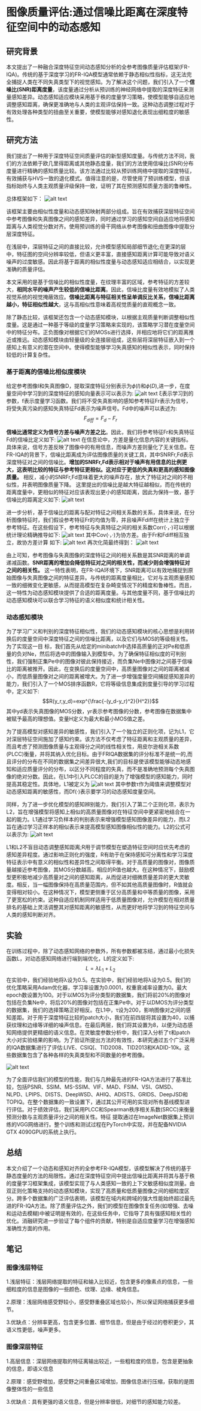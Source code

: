 # 图像质量评估:通过信噪比距离在深度特征空间中的动态感知

## 研究背景
本文提出了一种融合深度特征空间动态感知分析的全参考图像质量评估框架(FR-IQA)。传统的基于深度学习的FR-IQA模型通常依赖于静态相似性指标，这无法完全捕捉人类在不同失真类型下的视觉感知。为了解决这个问题，我们引入了一个**信噪比(SNR)距离度量**，该度量通过分析从预训练的神经网络中提取的深度特征来测量感知差异。动态感知适应模块采用基于秩的度量学习策略，使模型能够自适应地调整感知距离，确保更准确地与人类的主观评估保持一致。这种动态调整过程对于有效处理各种类型的扭曲至关重要，使模型能够对感知退化表现出细粒度的敏感性。


## 研究方法
我们提出了一种用于深度特征空间质量评估的新型感知度量。与传统方法不同，我们的方法依赖于欧几里得距离或其他静态度量，我们的方法使用信噪比(SNR)分布度量进行精确的感知质量比较。该方法通过比较从预训练网络中提取的深度特征，有效捕获与HVS一致的退化模式。值得注意的是，尽管使用了预训练模型，但该指标始终与人类主观质量评级保持一致，证明了其在预测感知质量方面的鲁棒性。

总体框架如下：
![alt text](image-10.png)

该框架主要由相似性度量和动态感知映射两部分组成。旨在有效捕获深层特征空间中参考图像和失真图像之间的感知差异，同时通过学习的感知空间自适应地将感知距离与人类视觉分数对齐。使用预训练的骨干网络从参考图像和扭曲图像中提取分层深度特征。

在浅层中，深层特征之间的直接比较，允许模型感知局部细节退化;在更深的层中，特征图的空间分辨率较低，但语义更丰富，直接感知距离计算可能导致对语义噪声的过度敏感。因此将基于距离的相似性度量与动态感知适应相结合，以实现更准确的质量评估。

本文采用的是基于信噪比的相似性度量，在纹理丰富的区域，参考特征的方差较大，**相同水平的噪声产生较低的信噪比距离**。因此，信噪比度量有效地模拟了人类视觉系统的视觉掩蔽效应。**信噪比距离与特征相关性呈单调反比关系，信噪比距离越小，特征相似性越大**，这与高相似性意味着高视觉质量的直观概念一致。   

除了静态比较，该框架还包含一个动态感知模块，以根据主观质量判断调整相似性度量。这是通过一种基于等级的度量学习策略来实现的，该策略学习潜在度量空间中的特征分布。正负图像对根据它们的MOSs进行选择，并相应地将它们的距离推近或推远。动态感知模块由轻量级的全连接层组成，这些层将深层特征嵌入到一个感知上有意义的潜在空间中。使得模型能够学习失真感知的相似性表示，同时保持较低的计算复杂性。

### 基于距离的信噪比相似度模块
给定参考图像I和失真图像D，提取深度特征分别表示为$\phi(I)$和$\phi(D)$,进一步，在度量空间中学习到的深度特征的感知向量表示可以表示为:
![alt text](image-11.png)
ξ表示学习到的参数，f表示度量学习函数。我们将不受失真影响的感知参考特征Fr表示为信号，将受失真污染的感知失真特征Fd表示为噪声信号。Fd中的噪声可以表述为:
$$F_{diff}=F_d-F_r$$

**信噪比通常定义为信号方差与噪声方差之比**。因此，我们将参考特征Fr和失真特征Fd的信噪比定义如下:
![alt text](image-12.png)
在信息论中，方差是量化信息内容的关键指标。具体来说，信号方差反映了图像中的有用信息，而噪声方差则量化了无关信息。在FR-IQA的背景下，信噪比距离成为评估图像质量的关键工具，其中SNRFr,Fd表示深度特征对之间的信噪比。**增加的SNRFr,Fd表示相对于噪声有用信息的比例更大，这表明比较的特征与参考特征更相似。这对应于更低的失真和更高的感知图像质量。** 相反，减小的SNRFr,Fd意味着更大的噪声存在，放大了特征对之间的不相似性，并表明图像质量下降。
这里提出的信噪比是越大特征越相似，而在传统的距离度量中，更相似的特征对应该表现出更小的感知距离，因此为保持一致，基于信噪比的距离定义如下:
![alt text](image-13.png)

进一步分析，基于信噪比的距离与配对特征之间相关系数的关系，具体来说，在分析图像特征时，我们假设参考特征Fr的均值为零，并且噪声Fdiff在统计上独立于参考特征。在这些假设下，参考特征与失真特征之间的相关系数Corr(·，·)可以根据统计理论精确推导如下:
![alt text](image-14.png)
其中Cov(·，·)为协方差。由于Fr和Fdiff相互独立，故协方差计算
如下:
![alt text](image-15.png)
再次化简最终得到：
![alt text](image-16.png)

由上可知，参考图像与失真图像的深度特征之间的相关系数是其SNR距离的单调递减函数。**SNR距离的增加会降低特征对之间的相关性，而减少则会增强特征对之间的相关性。** 这一特性表明，在FR-IQA环境下，SNR距离可以有效地捕捉到原始图像与失真图像之间的特征差异。与传统的距离度量相比，它对与主观质量感知一致的细微变化更敏感，从而提高模型在复杂畸变情况下的精度和鲁棒性。而且，这一特性为动态感知模块提供了合适的距离度量。与其他度量不同，基于信噪比的动态感知模块可以联合学习特征的语义相似度和统计相关性。
### 动态感知模块
为了学习广义和判别的深度特征相似性，我们的动态感知模块的核心思想是利用转换后的度量空间中深度特征之间的信噪比距离，以及它们与MOS的等级相关性。为了实现这一目
标，我们首先从给定的minibatch中选择高质量的正对Pe和低质量的负对Ne，然后将选中的图像输入到模型中。为了确保特征相似度的可判别性，我们强制正集Pe中的图像对彼此保持接近，而负集Ne中图像对之间基于信噪比的距离被推开。因此，在变换后的度量空间中，高质量图像对之间的距离被减小，而低质量图像对之间的距离被增大。为了进一步增强度量空间捕捉感知差异的能力，我们引入了一个MOS排序函数R，它将等级信息集成到度量引导的学习过程中，定义如下:
$$R(y_r,y_d)=exp^{\frac{-(y_d-y_r)^2}{H^2}}$$
其中yd表示失真图像的MOS分数，yr表示参考图像的分数，参考图像在数据集中被赋予最高的理想值。变量H定义为最大和最小MOS值之差。

为了提高模型对感知差异的敏感性，我们引入了一个独立的正则化项，记为L1，它对深层特征空间施加了感知约束。该方法不仅考虑了特征距离和主观质量的差异，而且考虑了预测图像质量与主观得分之间的线性相关性，用皮尔逊相关系数(PLCC)衡量，并将其纳入优化目标。由于FRIQA数据集的评分标准不是统一的,而且评分的分布在不同的数据集之间差异很大,我们的目标是使该模型能够动态地感知和适应质量评分的分布，以区分不同程度的失真，而不是准确地预测每个失真图像的绝对分数。因此，在L1中引入PLCC的目的是为了增强模型的感知能力，同时提高其稳定性。具体地，L1被定义为
![alt text](image-17.png)
其中参数τ作为阈值来调整模型对动态感知距离的敏感性，而Df(·)表示要学习的动态感知度量空间。

同样，为了进一步优化模型的感知辨别能力，我们引入了第二个正则化项，表示为L2，旨在增强模型将感知上相似的高质量图像对在特征空间中更紧密地结合在一起的能力。L1通过学习负样本的判别表示来增强模型感知图像差异的能力，而L2旨在通过学习正样本的相似表示来提高模型感知图像相似性的能力。L2的公式可以表示为:
![alt text](image-18.png)

L1和L2不盲目动态调整感知距离;R用于调节模型在塑造特征空间时应优先考虑的感知差异程度。通过影响正则化的强度，R有助于在保持感知可分离性和学习深度特征表示中有意义的相似性和差异性之间取得平衡。对于高质量的图像对，图像质量越接近参考图像，其MOS分数越高，相应的R值也越大。在这种情况下，鼓励模型更积极地减少高质量对之间的感知距离，从而促进对细微质量差异的更大灵敏度。相反，当一幅图像保持在高质量范围内，但不如其他高质量图像时，R值就会变得相对较小。在这种情况下，模型更侧重于区分高质量和中等质量的图像，采用了更宽松的约束。这种自适应机制同样适用于低质量图像对，允许模型在相对质量排名的基础上灵活调整其对感知距离的敏感性，从而更好地将学习到的特征空间与人类的感知判断对齐。
## 实验
在训练过程中，除了动态感知网络的参数外，所有参数都被冻结，通过最小化损失函数L，对动态感知网络进行端到端优化，L的定义如下:
$$L=\lambda L_1+L_2$$
在实验中，我们经验地将λ设为0.5。在实验中，我们经验地将λ设为0.5。我们的优化策略采用Adam优化器，学习率设置为0.0001，权重衰减率设置为0。最大epoch数设置为100。对于以MOS为评分类型的数据集，我们将前20%的图像对包括在负集Ne中，将后20%的图像对包括在正集Pe中。对于以DMOS为评分类型的数据集，我们的选择策略正好相反。在L1中，τ设为200，影响图像对之间的感知差距。对于用于深度特征比较的patch大小，我们在前四层将其设置为40，以捕获纹理和边缘等详细的噪声信息。在最后两层，我们将其设置为8，以便为动态感知网络提供更精细的语义信息。在灵敏度参数分析中，我们深入分析了τ和patch大小对实验结果的影响。为了验证所提出方法的有效性，本研究通过五个广泛采用的IQA数据集进行了评估:LIVE、CSIQ[、TID2008、TID2013和KADID-10k。这些数据集包含了各种各样的失真类型和不同数量的参考图像。

![alt text](image-19.png)

为了全面评估我们的模型的性能，我们与几种最先进的FR-IQA方法进行了基准比较，包括PSNR、SSIM、MS-SSIM、VIF、MAD、FSIM、VSI、GMSD、NLPD、LPIPS、DISTS、DeepWSD、AHIQ、ADISTS、GRIDS、DeepJSD和TOPIQ。在整个数据集的一致设置下，通过其公开可用的实现对所有基线模型进行评估。对于绩效评估，我们采用PLCC和Spearman秩序相关系数(SRCC)来衡量预测分数与主观质量评分之间的相关性。特征
提取通过在ImageNet数据集上预训练的VGG网络进行。整个训练和测试过程在PyTorch中实现，并在配备NVIDIA GTX 4090GPU的系统上执行。
## 总结
本文介绍了一个动态和感知对齐的全参考FR-IQA模型，该模型解决了传统的基于静态度量的方法的局限性。通过在深度特征空间中提出信噪比距离并将其与基于秩的度量学习框架集成，该模型实现了与人类感知一致的上下文敏感相似度测量。由双正则化策略支持的动态感知模块，实现了高质量和低质量图像之间的细粒度区分。跨多个数据集的广泛评估表明，该模型在域内和跨域的强大性能始终超过最先进的FR-IQA方法。除了质量评估之外，我们的模型在图像恢复任务(如增强、去噪和运动去模糊)中被证明是有效的，在这些任务中，它指导了具有强感知相关性的优化。消融研究进一步验证了每个组件的贡献，特别是自适应度量学习在增强感知准确性方面的作用。

## 笔记
### 图像浅层特征
1.浅层特征：浅层网络提取的特征和输入比较近，包含更多的像素点的信息，一些细粒度的信息是图像的一些颜色、纹理、边缘、棱角信息。   

2.原理：浅层网络感受野较小，感受野重叠区域也较小，所以保证网络捕获更多细节。

3.优缺点：分辨率更高，包含更多位置、细节信息，但是由于经过的卷积更少，其语义性更低，噪声更多。

### 图像深层特征
1.高层信息：深层网络提取的特征离输出较近，一些粗粒度的信息，包含是更抽象的信息，即语义信息

2.原理：感受野增加，感受野之间重叠区域增加，图像信息进行压缩，获取的是图像整体性的一些信息

3.优缺点：具有更强的语义信息，但是分辨率很低，对细节的感知能力较差。


